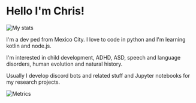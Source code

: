 # Hello I'm Chris!

![My stats](https://github-readme-stats.vercel.app/api?username=chrisdewa&theme=radical)

I'm a dev ped from Mexico City. I love to code in python and I'm learning kotlin and node.js.

I'm interested in child development, ADHD, ASD, speech and language disorders, human evolution and natural history. 

Usually I develop discord bots and related stuff and Jupyter notebooks for my research projects. 

![Metrics](https://metrics.lecoq.io/chrisdewa?template=classic)
